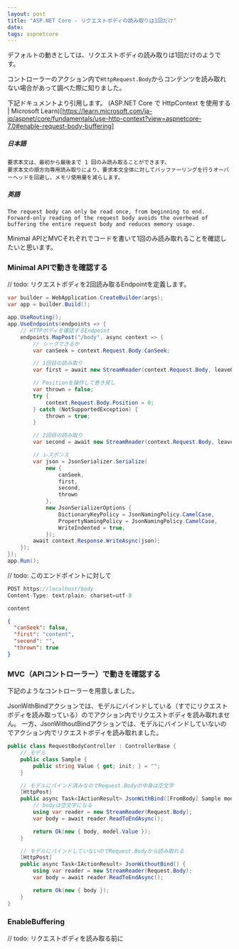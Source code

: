 ```yaml
---
layout: post
title: "ASP.NET Core - リクエストボディの読み取りは1回だけ"
date: 
tags: aspnetcore
---
```


デフォルトの動きとしては、リクエストボディの読み取りは1回だけのようです。

コントローラーのアクション内で`HttpRequest.Body`からコンテンツを読み取れない場合があって調べた際に知りました。

下記ドキュメントより引用します。
(ASP.NET Core で HttpContext を使用する &#124; Microsoft Learn)[https://learn.microsoft.com/ja-jp/aspnet/core/fundamentals/use-http-context?view=aspnetcore-7.0#enable-request-body-buffering]

##### 日本語
```
要求本文は、最初から最後まで 1 回のみ読み取ることができます。
要求本文の順方向専用読み取りにより、要求本文全体に対してバッファーリングを行うオーバーヘッドを回避し、メモリ使用量を減らします。
```

##### 英語
```
The request body can only be read once, from beginning to end.
Forward-only reading of the request body avoids the overhead of buffering the entire request body and reduces memory usage.
```

Minimal APIとMVCそれぞれでコードを書いて1回のみ読み取れることを確認したいと思います。

### Minimal APIで動きを確認する

// todo:
リクエストボディを2回読み取るEndpointを定義します。

```csharp
var builder = WebApplication.CreateBuilder(args);
var app = builder.Build();

app.UseRouting();
app.UseEndpoints(endpoints => {
	// HTTPボディを確認するEndpoint
	endpoints.MapPost("/body", async context => {
		// シークできるか
		var canSeek = context.Request.Body.CanSeek;

		// 1回目の読み取り
		var first = await new StreamReader(context.Request.Body, leaveOpen: true).ReadToEndAsync();

		// Positionを操作して巻き戻し
		var thrown = false;
		try {
			context.Request.Body.Position = 0;
		} catch (NotSupportedException) {
			thrown = true;
		}

		// 2回目の読み取り
		var second = await new StreamReader(context.Request.Body, leaveOpen: true).ReadToEndAsync();

		// レスポンス
		var json = JsonSerializer.Serialize(
			new {
				canSeek,
				first,
				second,
				thrown
			},
			new JsonSerializerOptions {
				DictionaryKeyPolicy = JsonNamingPolicy.CamelCase,
				PropertyNamingPolicy = JsonNamingPolicy.CamelCase,
				WriteIndented = true,
			});
		await context.Response.WriteAsync(json);
	});
});
app.Run();
```

// todo:
このエンドポイントに対して

```csharp
POST https://localhost/body
Content-Type: text/plain; charset=utf-8

content
```

```json
{
  "canSeek": false,
  "first": "content",
  "second": "",
  "thrown": true
}
```


### MVC（APIコントローラー）で動きを確認する

下記のようなコントローラーを用意しました。

JsonWithBindアクションでは、モデルにバインドしている（すでにリクエストボディを読み取っている）のでアクション内でリクエストボディを読み取れません。
一方、JsonWithoutBindアクションでは、モデルにバインドしていないのでアクション内でリクエストボディを読み取れました。

```csharp
public class RequestBodyController : ControllerBase {
	// モデル
	public class Sample {
		public string Value { get; init; } = "";
	}

	// モデルにバインド済みなのでRequest.Bodyの中身は空文字
	[HttpPost]
	public async Task<IActionResult> JsonWithBind([FromBody] Sample model) {
		// bodyは空文字になる
		using var reader = new StreamReader(Request.Body);
		var body = await reader.ReadToEndAsync();

		return Ok(new { body, model.Value });
	}

	// モデルにバインドしていないのでRequest.Bodyから読み取れる
	[HttpPost]
	public async Task<IActionResult> JsonWithoutBind() {
		using var reader = new StreamReader(Request.Body);
		var body = await reader.ReadToEndAsync();

		return Ok(new { body });
	}
}
```

### EnableBuffering

// todo:
リクエストボディを読み取る前に
